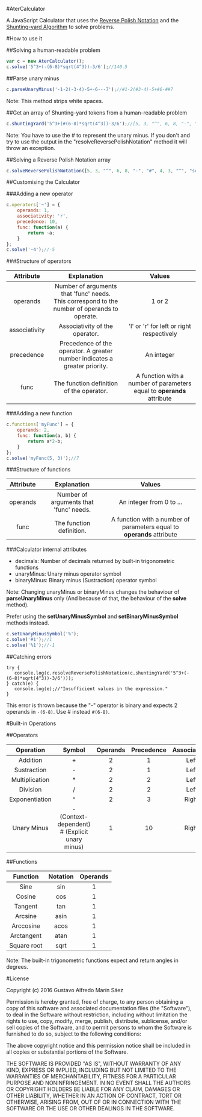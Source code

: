 #AterCalculator

A JavaScript Calculator that uses the [Reverse Polish Notation](https://en.wikipedia.org/wiki/Reverse_Polish_notation) and the [Shunting-yard Algorithm](https://en.wikipedia.org/wiki/Shunting-yard_algorithm) to solve problems.

#How to use it

##Solving a human-readable problem

```javascript
var c = new AterCalculator();
c.solve('5^3+(-(6-8)*sqrt(4^3))-3/6');//140.5
```

##Parse unary minus

```javascript
c.parseUnaryMinus('-1-2(-3-4)-5+-6---7');//#1-2(#3-4)-5+#6-##7
```

Note: This method strips white spaces.

##Get an array of Shunting-yard tokens from a human-readable problem

```javascript
c.shuntingYard('5^3+(#(6-8)*sqrt(4^3))-3/6');//[5, 3, "^", 6, 8, "-", "#", 4, 3, "^", "sqrt", "*", "+", 3, 6, "/", "-"]
```

Note: You have to use the # to represent the unary minus. If you don't and try to use the output in
the "resolveReversePolishNotation" method it will throw an exception.

##Solving a Reverse Polish Notation array

```javascript
c.solveReversePolishNotation([5, 3, "^", 6, 8, "-", "#", 4, 3, "^", "sqrt", "*", "+", 3, 6, "/", "-"]);//140.5
```

##Customising the Calculator

###Adding a new operator

```javascript
c.operators['~'] = {
    operands: 1,
    associativity: 'r',
    precedence: 10,
    func: function(a) {
        return ~a;
    }
};
c.solve('~4');//-5
```

###Structure of operators

|Attribute|Explanation|Values|
|:---:|:---:|:---:|
|operands|Number of arguments that 'func' needs.<br>This correspond to the number of operands to operate.|1 or 2|
|associativity|Associativity of the operator.|'l' or 'r' for left or right respectively|
|precedence|Precedence of the operator. A greater number indicates a greater priority.|An integer|
|func|The function definition of the operator.|A function with a number of parameters equal to **operands** attribute|

###Adding a new function

```javascript
c.functions['myFunc'] = {
    operands: 2,
    func: function(a, b) {
        return a*2-b;
    }
};
c.solve('myFunc(5, 3)');//7
```

###Structure of functions

|Attribute|Explanation|Values|
|:---:|:---:|:---:|
|operands|Number of arguments that 'func' needs.|An integer from 0 to ...|
|func|The function definition.|A function with a number of parameters equal to **operands** attribute|

###Calculator internal attributes

* decimals: Number of decimals returned by built-in trigonometric functions
* unaryMinus: Unary minus operator symbol
* binaryMinus: Binary minus (Sustraction) operator symbol

Note: Changing unaryMinus or binaryMinus changes the behaviour of **parseUnaryMinus** only (And because of that, 
the behaviour of the **solve** method).

Prefer using the **setUnaryMinusSymbol** and **setBinaryMinusSymbol** methods instead.

```javascript
c.setUnaryMinusSymbol('%');
c.solve('#1');//1
c.solve('%1');//-1
```

##Catching errors

```
try {
   console.log(c.resolveReversePolishNotation(c.shuntingYard('5^3+(-(6-8)*sqrt(4^3))-3/6')));
} catch(e) {
   console.log(e);//"Insufficient values in the expression."
}
```

This error is thrown because the "-" operator is binary and expects 2 operands in `-(6-8)`. Use # instead `#(6-8)`.

#Built-in Operations

##Operators

|Operation|Symbol|Operands|Precedence|Associativity|
|:---:|:---:|:---:|:---:|:---:|
|Addition|+|2|1|Left|
|Sustraction|-|2|1|Left|
|Multiplication|*|2|2|Left|
|Division|/|2|2|Left|
|Exponentiation|^|2|3|Right
|Unary Minus|- (Context-dependent) <br> # (Explicit unary minus)|1|10|Right|

##Functions

|Function|Notation|Operands|
|:---:|:---:|:---:|
|Sine|sin|1|
|Cosine|cos|1|
|Tangent|tan|1|
|Arcsine|asin|1|
|Arccosine|acos|1|
|Arctangent|atan|1|
|Square root|sqrt|1|

Note: The built-in trigonometric functions expect and return angles in degrees.

#License

Copyright (c) 2016 Gustavo Alfredo Marín Sáez

Permission is hereby granted, free of charge, to any person obtaining a copy of this software and associated documentation files (the "Software"), to deal in the Software without restriction, including without limitation the rights to use, copy, modify, merge, publish, distribute, sublicense, and/or sell copies of the Software, and to permit persons to whom the Software is furnished to do so, subject to the following conditions:

The above copyright notice and this permission notice shall be included in all copies or substantial portions of the Software.

THE SOFTWARE IS PROVIDED "AS IS", WITHOUT WARRANTY OF ANY KIND, EXPRESS OR IMPLIED, INCLUDING BUT NOT LIMITED TO THE WARRANTIES OF MERCHANTABILITY, FITNESS FOR A PARTICULAR PURPOSE AND NONINFRINGEMENT. IN NO EVENT SHALL THE AUTHORS OR COPYRIGHT HOLDERS BE LIABLE FOR ANY CLAIM, DAMAGES OR OTHER LIABILITY, WHETHER IN AN ACTION OF CONTRACT, TORT OR OTHERWISE, ARISING FROM, OUT OF OR IN CONNECTION WITH THE SOFTWARE OR THE USE OR OTHER DEALINGS IN THE SOFTWARE.
